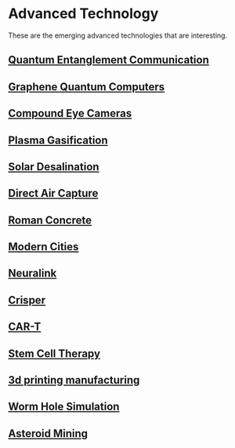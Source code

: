 Advanced Technology
====================

These are the emerging advanced technologies that are interesting. 

[Quantum Entanglement Communication](https://www.nature.com/articles/s41534-022-00520-8 'Quantum Entanglement Communication' )
-------------------------------------------------------------------------------------------------------------------------------

[Graphene Quantum Computers](https://www.graphenea.com/blogs/graphene-news/graphene-for-quantum-computing 'Graphene Quantum Computers')
---------------------------------------------------------------------------------------------------------------------------------------

[Compound Eye Cameras](https://www.nature.com/articles/s41467-022-33072-8 'Compound Eye Cameras')
--------------------------------------------------------------------------------------------------

[Plasma Gasification](https://www.britannica.com/technology/plasma-arc-gasification 'Plasma Gasification')
-----------------------------------------------------------------------------------------------------------

[Solar Desalination](https://wired.me/science/environment/desalination-solar-dome-saudi-arabia-neom/ 'Solar Desalination')
---------------------------------------------------------------------------------------------------------------------------

[Direct Air Capture](https://carbonengineering.com/our-technology/ 'Direct Air Capture')
----------------------------------------------------------------------------------------

[Roman Concrete](https://www.scientificamerican.com/article/ancient-roman-concrete-has-self-healing-capabilities/ 'Roman Concrete')
------------------------------------------------------------------------------------------------------------------------------------

[Modern Cities](https://architizer.com/blog/inspiration/collections/mixed-use-design/ 'Modern Cities')
------------------------------------------------------------------------------------------------------

[Neuralink](https://neuralink.com/ 'Neuralink')
-----------------------------------------------

[Crisper](https://www.nytimes.com/2022/06/27/science/crispr-science-medical-research.html 'Crisper')
-----------------------------------------------------------------------------------------------------

[CAR-T](https://www.mayoclinic.org/departments-centers/car-t-cell-therapy-program/sections/gnc-20405215 'CAR-T')
----------------------------------------------------------------------------------------------------------------

[Stem Cell Therapy](https://stemcellres.biomedcentral.com/ 'Stem Cell Therapy')
-------------------------------------------------------------------------------

[3d printing manufacturing](https://markforged.com/3d-printers '3D Printing Manufacturing')
-------------------------------------------------------------------------------------------

[Worm Hole Simulation](https://www.sciencefocus.com/news/simulation-wormhole-unite-gravity-quantum-theory-physics/ 'Worm Hole Simulation')
-------------------------------------------------------------------------------------------------------------------------------------------

[Asteroid Mining](https://www.space.com/space-mining-grinding-into-reality 'Asteroid Mining')
---------------------------------------------------------------------------------------------

